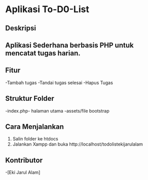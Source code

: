 # Aplikasi To-D0-List
## Deskripsi
## Aplikasi Sederhana berbasis PHP untuk mencatat tugas harian.
## Fitur
-Tambah tugas
-Tandai tugas selesai
-Hapus Tugas
## Struktur Folder
-index.php- halaman utama
-assets/file bootstrap
## Cara Menjalankan
1. Salin folder ke htdocs
2. Jalankan Xampp dan buka http://localhost/todolistekijarulalam
## Kontributor
-[Eki Jarul Alam]
